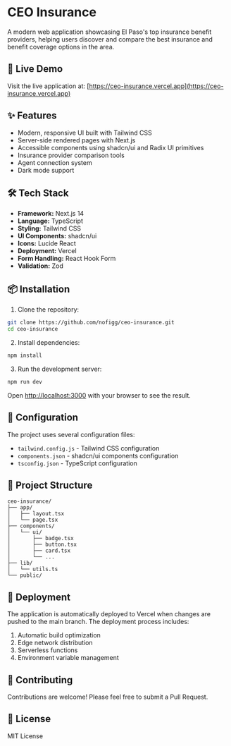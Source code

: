 # CEO Insurance

A modern web application showcasing El Paso's top insurance benefit providers, helping users discover and compare the best insurance and benefit coverage options in the area.

## 🚀 Live Demo
Visit the live application at: [https://ceo-insurance.vercel.app](https://ceo-insurance.vercel.app)

## ✨ Features

- Modern, responsive UI built with Tailwind CSS
- Server-side rendered pages with Next.js
- Accessible components using shadcn/ui and Radix UI primitives
- Insurance provider comparison tools
- Agent connection system
- Dark mode support

## 🛠️ Tech Stack

- **Framework:** Next.js 14
- **Language:** TypeScript
- **Styling:** Tailwind CSS
- **UI Components:** shadcn/ui
- **Icons:** Lucide React
- **Deployment:** Vercel
- **Form Handling:** React Hook Form
- **Validation:** Zod

## 📦 Installation

1. Clone the repository:
```bash
git clone https://github.com/nofigg/ceo-insurance.git
cd ceo-insurance
```

2. Install dependencies:
```bash
npm install
```

3. Run the development server:
```bash
npm run dev
```

Open [http://localhost:3000](http://localhost:3000) with your browser to see the result.

## 🔧 Configuration

The project uses several configuration files:

- `tailwind.config.js` - Tailwind CSS configuration
- `components.json` - shadcn/ui components configuration
- `tsconfig.json` - TypeScript configuration

## 📁 Project Structure

```
ceo-insurance/
├── app/
│   ├── layout.tsx
│   └── page.tsx
├── components/
│   └── ui/
│       ├── badge.tsx
│       ├── button.tsx
│       ├── card.tsx
│       └── ...
├── lib/
│   └── utils.ts
└── public/
```

## 🔄 Deployment

The application is automatically deployed to Vercel when changes are pushed to the main branch. The deployment process includes:

1. Automatic build optimization
2. Edge network distribution
3. Serverless functions
4. Environment variable management

## 🤝 Contributing

Contributions are welcome! Please feel free to submit a Pull Request.

## 📝 License

MIT License
